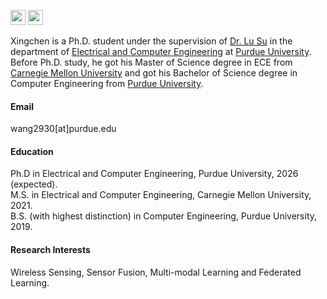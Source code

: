 
[<img src="https://img.icons8.com/color/48/000000/linkedin.png" width="24" height="24">](https://www.linkedin.com/in/xingchen-wang-95570b148/)
[<img src="https://img.icons8.com/color/48/000000/twitter.png" width="24" height="24">](https://x.com/Xingchen0014)

Xingchen is a Ph.D. student under the supervision of [Dr. Lu Su](https://engineering.purdue.edu/~lusu/) in the department of [Electrical and Computer Engineering](https://engineering.purdue.edu/ECE) at [Purdue University](https://www.purdue.edu/). Before Ph.D. study, he got his Master of Science degree in ECE from [Carnegie Mellon University](https://www.cmu.edu/) and got his Bachelor of Science degree in Computer Engineering from [Purdue University](https://www.purdue.edu/).

#### Email
wang2930[at]purdue.edu

#### Education

Ph.D in Electrical and Computer Engineering, Purdue University, 2026 (expected). \
M.S. in Electrical and Computer Engineering, Carnegie Mellon University, 2021. \
B.S. (with highest distinction) in Computer Engineering, Purdue University, 2019. 

#### Research Interests
Wireless Sensing, Sensor Fusion, Multi-modal Learning and Federated Learning.

